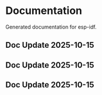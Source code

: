 # Documentation

Generated documentation for esp-idf.

## Doc Update 2025-10-15

## Doc Update 2025-10-15

## Doc Update 2025-10-15
